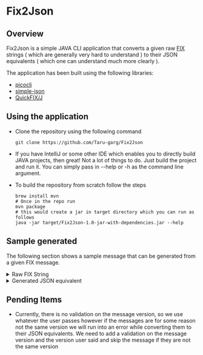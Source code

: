 # Fix2Json

## Overview
Fix2Json is a simple JAVA CLI application that converts a given raw [FIX](https://www.fixtrading.org/what-is-fix/) strings ( which are generally very hard to understand ) to their JSON equivalents ( which one can understand much more clearly ).

The application has been built using the following libraries:
- [picocli](https://picocli.info/)
- [simple-json](https://github.com/fangyidong/json-simple)
- [QuickFIX/J](https://www.quickfixj.org/)

## Using the application
- Clone the repository using the following command
    ```shell
    git clone https://github.com/Taru-garg/Fix2Json
    ```
- If you have IntelliJ or some other IDE which enables you to directly build JAVA projects, 
  then great! Not a lot of things to do. Just build the project and run it. You can simply pass in --help or -h as
  the command line argument.

- To build the repository from scratch follow the steps
  ```shell
  brew install mvn
  # Once in the repo run
  mvn package
  # this would create a jar in target directory which you can run as follows
  java -jar target/Fix2Json-1.0-jar-with-dependencies.jar --help
  ```

## Sample generated
The following section shows a sample message that can be generated from a given FIX message.

<details>
<summary>
Raw FIX String
</summary>

```
8=FIX.4.4|9=247|35=s|34=5|49=sender|52=20060319-09:08:20.881|56=target|22=8|40=2|44=9|48=ABC|55=ABC|60=20060319-09:08:19|548=184214|549=2|550=0|552=2|54=1|453=2|448=8|447=D|452=4|448=AAA35777|447=D|452=3|38=9|54=2|453=2|448=8|447=D|452=4|448=aaa|447=D|452=3|38=9|10=056|
```

</details>


<details>
<summary>
Generated JSON equivalent
</summary>

```json
[
  {
    "Header": {
      "BeginString": "FIX.4.4",
      "SenderCompID": "sender",
      "SendingTime": "20060319-09:08:20.881",
      "TargetCompID": "target",
      "MsgType": "s",
      "MsgSeqNum": "5",
      "BodyLength": "247"
    },
    "Body": {
      "Price": "9",
      "OrdType": "2",
      "Symbol": "ABC",
      "CrossType": "2",
      "CrossID": "184214",
      "SecurityIDSource": "8",
      "SecurityID": "ABC",
      "NoSides": [
        {
          "Side": "1",
          "OrderQty": "9",
          "NoPartyIDs": [
            {
              "PartyRole": "4",
              "PartyID": "8",
              "PartyIDSource": "D"
            },
            {
              "PartyRole": "3",
              "PartyID": "AAA35777",
              "PartyIDSource": "D"
            }
          ]
        },
        {
          "Side": "2",
          "OrderQty": "9",
          "NoPartyIDs": [
            {
              "PartyRole": "4",
              "PartyID": "8",
              "PartyIDSource": "D"
            },
            {
              "PartyRole": "3",
              "PartyID": "aaa",
              "PartyIDSource": "D"
            }
          ]
        }
      ],
      "CrossPrioritization": "0",
      "TransactTime": "20060319-09:08:19"
    },
    "Trailer": {
      "CheckSum": "056"
    }
  }
]
```

</details>

## Pending Items
- Currently, there is no validation on the message version, so we use whatever the user passes however if the messages are for some reason not the same version we will run into an error while converting them to their JSON equivalents. We need to add a validation on the message version and the version user said and skip the message if they are not the same version
